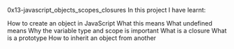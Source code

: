0x13-javascript_objects_scopes_closures
In this project I have learnt:

How to create an object in JavaScript
What this means
What undefined means
Why the variable type and scope is important
What is a closure
What is a prototype
How to inherit an object from another